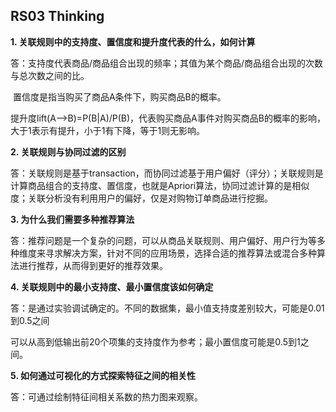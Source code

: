 ## RS03 Thinking
**1.  关联规则中的支持度、置信度和提升度代表的什么，如何计算**

答：支持度代表商品/商品组合出现的频率；其值为某个商品/商品组合出现的次数与总次数之间的比。

​        置信度是指当购买了商品A条件下，购买商品B的概率。

​        提升度lift(A-->B)=P(B|A)/P(B)，代表购买商品A事件对购买商品B的概率的影响，大于1表示有提升，小于1有下降，等于1则无影响。

**2. 关联规则与协同过滤的区别**

答：关联规则是基于transaction，而协同过滤基于用户偏好（评分）；关联规则是计算商品组合的支持度、置信度，也就是Apriori算法，协同过滤计算的是相似度；关联分析没有利用用户的偏好，仅是对购物订单商品进行挖掘。

**3.  为什么我们需要多种推荐算法**

答：推荐问题是一个复杂的问题，可以从商品关联规则、用户偏好、用户行为等多种维度来寻求解决方案，针对不同的应用场景，选择合适的推荐算法或混合多种算法进行推荐，从而得到更好的推荐效果。

**4.  关联规则中的最小支持度、最小置信度该如何确定**

答：是通过实验调试确定的。不同的数据集，最小值支持度差别较大，可能是0.01到0.5之间

可以从高到低输出前20个项集的支持度作为参考；最小置信度可能是0.5到1之间。

**5.  如何通过可视化的方式探索特征之间的相关性**

答：可通过绘制特征间相关系数的热力图来观察。